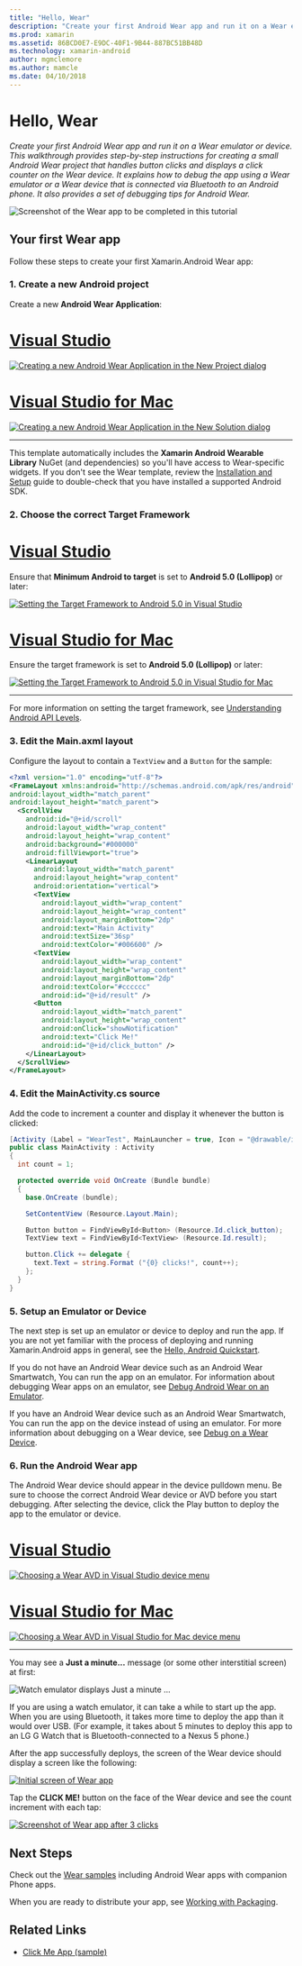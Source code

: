 ```yaml
---
title: "Hello, Wear"
description: "Create your first Android Wear app and run it on a Wear emulator or device. This walkthrough provides step-by-step instructions for creating a small Android Wear project that handles button clicks and displays a click counter on the Wear device. It explains how to debug the app using a Wear emulator or a Wear device that is connected via Bluetooth to an Android phone. It also provides a set of debugging tips for Android Wear."
ms.prod: xamarin
ms.assetid: 86BCD0E7-E9DC-40F1-9B44-887BC51BB48D
ms.technology: xamarin-android
author: mgmclemore
ms.author: mamcle
ms.date: 04/10/2018
---
```


# Hello, Wear

_Create your first Android Wear app and run it on a Wear emulator or device. This walkthrough provides step-by-step instructions for creating a small Android Wear project that handles button clicks and displays a click counter on the Wear device. It explains how to debug the app using a Wear emulator or a Wear device that is connected via Bluetooth to an Android phone. It also provides a set of debugging tips for Android Wear._

![Screenshot of the Wear app to be completed in this tutorial](hello-wear-images/example.png)

## Your first Wear app

Follow these steps to create your first Xamarin.Android Wear app:

### 1. Create a new Android project

Create a new **Android Wear Application**:

# [Visual Studio](#tab/vswin)

[![Creating a new Android Wear Application in the New Project dialog](hello-wear-images/vs/new-solution-sml.w157.png)](hello-wear-images/vs/new-solution.w157.png#lightbox)

# [Visual Studio for Mac](#tab/vsmac)

[![Creating a new Android Wear Application in the New Solution dialog](hello-wear-images/xs/new-solution-sml.png)](hello-wear-images/xs/new-solution.png#lightbox)

-----


This template automatically includes the **Xamarin Android Wearable 
Library** NuGet (and dependencies) so you'll have access to 
Wear-specific widgets. If you don't see the Wear template, review the 
[Installation and Setup](~/android/wear/get-started/installation.md) guide to 
double-check that you have installed a supported Android SDK. 

### 2. Choose the correct **Target Framework**

# [Visual Studio](#tab/vswin)

Ensure that **Minimum Android to target** is set to **Android 5.0 
(Lollipop)** or later: 

[![Setting the Target Framework to Android 5.0 in Visual Studio](hello-wear-images/vs/target-framework-sml.png)](hello-wear-images/vs/target-framework.png#lightbox)

# [Visual Studio for Mac](#tab/vsmac)

Ensure the target framework is set to **Android 5.0 (Lollipop)** or later:

[![Setting the Target Framework to Android 5.0 in Visual Studio for Mac](hello-wear-images/xs/target-framework-sml.png)](hello-wear-images/xs/target-framework.png#lightbox)

-----

For more information on setting the target framework, see
[Understanding Android API Levels](~/android/app-fundamentals/android-api-levels.md).


### 3. Edit the **Main.axml** layout

Configure the layout to contain a `TextView` and a `Button` for the 
sample: 

```xml
<?xml version="1.0" encoding="utf-8"?>
<FrameLayout xmlns:android="http://schemas.android.com/apk/res/android"
android:layout_width="match_parent"
android:layout_height="match_parent">
  <ScrollView
    android:id="@+id/scroll"
    android:layout_width="wrap_content"
    android:layout_height="wrap_content"
    android:background="#000000"
    android:fillViewport="true">
    <LinearLayout
      android:layout_width="match_parent"
      android:layout_height="wrap_content"
      android:orientation="vertical">
      <TextView
        android:layout_width="wrap_content"
        android:layout_height="wrap_content"
        android:layout_marginBottom="2dp"
        android:text="Main Activity"
        android:textSize="36sp"
        android:textColor="#006600" />
      <TextView
        android:layout_width="wrap_content"
        android:layout_height="wrap_content"
        android:layout_marginBottom="2dp"
        android:textColor="#cccccc"
        android:id="@+id/result" />
      <Button
        android:layout_width="match_parent"
        android:layout_height="wrap_content"
        android:onClick="showNotification"
        android:text="Click Me!"
        android:id="@+id/click_button" />
    </LinearLayout>
  </ScrollView>
</FrameLayout>
```

### 4. Edit the **MainActivity.cs** source

Add the code to increment a counter and display it whenever the button 
is clicked: 

```csharp
[Activity (Label = "WearTest", MainLauncher = true, Icon = "@drawable/icon")]
public class MainActivity : Activity
{
  int count = 1;

  protected override void OnCreate (Bundle bundle)
  {
    base.OnCreate (bundle);

    SetContentView (Resource.Layout.Main);

    Button button = FindViewById<Button> (Resource.Id.click_button);
    TextView text = FindViewById<TextView> (Resource.Id.result);

    button.Click += delegate {
      text.Text = string.Format ("{0} clicks!", count++);
    };
  }
}
```

### 5. Setup an Emulator or Device

The next step is set up an emulator or device to deploy and run the
app. If you are not yet familiar with the process of deploying and
running Xamarin.Android apps in general, see the
[Hello, Android Quickstart](~/android/get-started/hello-android/hello-android-quickstart.md).

If you do not have an Android Wear device such as an Android Wear
Smartwatch, You can run the app on an emulator. For information about
debugging Wear apps on an emulator, see
[Debug Android Wear on an Emulator](~/android/wear/deploy-test/debug-on-emulator.md).

If you have an Android Wear device such as an Android Wear Smartwatch, 
You can run the app on the device instead of using an emulator. For
more information about debugging on a Wear device,
see [Debug on a Wear Device](~/android/wear/deploy-test/debug-on-device.md).


### 6. Run the Android Wear app

The Android Wear device should appear in the device pulldown menu. Be
sure to choose the correct Android Wear device or AVD before you start
debugging. After selecting the device, click the Play button to
deploy the app to the emulator or device.

# [Visual Studio](#tab/vswin)

[![Choosing a Wear AVD in Visual Studio device menu](hello-wear-images/vs/choose-wear-sim.png)](hello-wear-images/vs/choose-wear-sim.png#lightbox)

# [Visual Studio for Mac](#tab/vsmac)

[![Choosing a Wear AVD in Visual Studio for Mac device menu](hello-wear-images/xs/choose-wear-sim.png)](hello-wear-images/xs/choose-wear-sim.png#lightbox)

-----

You may see a **Just a minute...** message (or some other interstitial
screen) at first: 

![Watch emulator displays Just a minute ...](hello-wear-images/please-wait.png)

If you are using a watch emulator, it can take a while to start up the
app. When you are using Bluetooth, it takes more time to deploy the app
than it would over USB. (For example, it takes about 5 minutes to
deploy this app to an LG G Watch that is Bluetooth-connected to a Nexus
5 phone.)

After the app successfully deploys, the screen of the Wear device
should display a screen like the following:

[![Initial screen of Wear app](hello-wear-images/mainactivity-screen.png)](hello-wear-images/mainactivity-screen.png#lightbox)

Tap the **CLICK ME!** button on the face of the Wear device and
see the count increment with each tap:

[![Screenshot of Wear app after 3 clicks](hello-wear-images/mainactivity-counts.png)](hello-wear-images/mainactivity-counts.png#lightbox)


## Next Steps

Check out the [Wear samples](https://developer.xamarin.com/samples/android/Android%20Wear/) including
Android Wear apps with companion Phone apps.

When you are ready to distribute your app, see
[Working with Packaging](~/android/wear/deploy-test/packaging.md).


## Related Links

- [Click Me App (sample)](https://developer.xamarin.com/samples/monodroid/wear/WearTest/)
